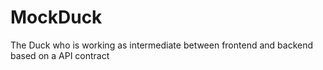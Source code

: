 # MockDuck
The Duck who is working as intermediate between frontend and backend based on a API contract
